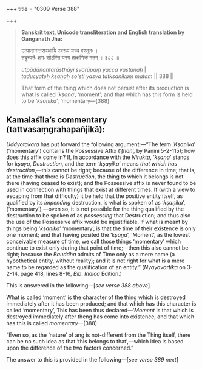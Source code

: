 +++
title = "0309 Verse 388"

+++
> **Sanskrit text, Unicode transliteration and English translation by Ganganath Jha:** 
>
> उत्पादानन्तरास्थायि स्वरूपं यच्च वस्तुनः ।  
> तदुच्यतेः क्षणः सोऽस्ति यस्य तत्क्षणिकं मतम् ॥ ३८८ ॥ 
>
> *utpādānantarāsthāyi svarūpaṃ yacca vastunaḥ* \|  
> *taducyateḥ kṣaṇaḥ so'sti yasya tatkṣaṇikaṃ matam* \|\| 388 \|\| 
>
> That form of the thing which does not persist after its production is what is called ‘*kṣaṇa*’, ‘moment’; and that which has this form is held to be ‘*kṣaṇika*’, ‘momentary—(388)



## Kamalaśīla’s commentary (tattvasaṃgrahapañjikā):

*Uddyotakara* has put forward the following argument:—“The term ‘*Kṣaṇika*’ (‘momentary’) contains the Possessive Affix (‘*ṭhañ*’, by Pāṇini 5-2-115); how does this affix come in? If, in accordance with the *Nirukta*, ‘*kṣaṇa*’ stands for *kṣaya*, *Destruction*, and the term ‘*kṣaṇika*’ means *that which has destruction*,—this cannot be right; because of the difference in time; that is, at the time that there is *Destruction*, the thing to which it belongs is not there (having ceased to exist); and the Possessive affix is never found to be used in connection with things that exist at different times. If (with a view to escaping from that difficulty) it be held that the positive entity itself, as qualified by its *impending* destruction, is what is spoken of as ‘*kṣaṇika*’, (‘momentary’),—oven so, it is not possible for the thing qualified by the destruction to be spoken of as *possessing* that Destruction; and thus also the use of the Possessive affix would be injustifiable. If what is meant by things being ‘*kṣaṇika*’ ‘momentary’, is that the time of their existence is only one moment; and that having posited the ‘*kṣaṇa*’, ‘Moment’, as the lowest conceivable measure of time, we call those things ‘momentary’ which continue to exist only during that point of time;—then this also cannot be right; because the *Bauddha* admits of Time only as a mere name (a hypothetical entity, without reality); and it is not right for what is a mere name to be regarded as the qualification of an entity.” (*Nyāyavārtika* on 3-2-14, page 418, lines 8-16, *Bib*. *Indica* Edition.)

This is answered in the following—[*see verse 388 above*]

What is called ‘moment’ is the character of the thing which is destroyed immediately after it has been produced; and that which has this character is called ‘momentary’, This has been thus declared—‘*Moment* is that which is destroyed immediately after theng has come into existence, and that which has this is called *momentary*—(388)

“Even so, as the ‘nature’ of ang is not-different from the Thing itself, there can be no such idea as that ‘this belongs to that’,—which idea is based upon the difference of the two factors concerned.”

The answer to this is provided in the following—[*see verse 389 next*]


